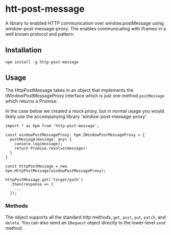 # htt-post-message

A library to enabled HTTP communication over window.postMessage using window-post-message-proxy.  The enables communicating with iframes in a well known protocol and pattern.

## Installation
```
npm install -g http-post-message
```

## Usage
The HttpPostMessage takes in an object that implements the IWindowPostMessageProxy interface which
is just one method `postMessage` which returns a Promise.

In the case below we created a mock proxy, but in normal usage you would likely use the accompanying library 'window-post-message-proxy'.

```
import * as hpm from 'http-post-message';

const windowPostMessageProxy: hpm.IWindowPostMessageProxy = {
  postMessage(message: any) {
    console.log(message);
    return Promise.resolve(message):
  }
}

const httpPostMessage = new hpm.HttpPostMessage(windowPostMessageProxy);

httpPostMessage.get('target/path')
  .then(response => {
    ...
  });
```

### Methods
The object supports all the standard http methods, `get`, `post`, `put`, `patch`, and `delete`.
You can also send an `IRequest` object directly to the lower-level `send` method.

